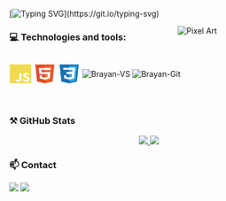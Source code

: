 [![Typing SVG](https://readme-typing-svg.herokuapp.com?font=Fira+Code&weight=700&pause=1000&color=883EDD&width=435&lines=Welcome+to+my+Github+profile!;Hi%2C+everyone!+I'm+Kaique+Brayan.)](https://git.io/typing-svg)

<img src="https://github.com/user-attachments/assets/3dd95ed7-9349-404f-8506-a3ad9a4cf5fb" alt="Pixel Art" align="right" width="200">

###  💻 Technologies and tools:

<div style="display: inline_block"><br>
  <img align="center" alt="Brayan-Js" height="35" width="40" src="https://raw.githubusercontent.com/devicons/devicon/master/icons/javascript/javascript-plain.svg">
  <img align="center" alt="Brayan-HTML" height="35" width="40" src="https://raw.githubusercontent.com/devicons/devicon/master/icons/html5/html5-original.svg">
  <img align="center" alt="Brayan-CSS" height="35" width="40" src="https://raw.githubusercontent.com/devicons/devicon/master/icons/css3/css3-original.svg">
  <img align="center" alt="Brayan-VS" height="35" width="40" src="https://cdn.jsdelivr.net/gh/devicons/devicon/icons/vscode/vscode-original.svg">
  <img align="center" alt="Brayan-Git" height="35" width="40" src="https://cdn.jsdelivr.net/gh/devicons/devicon/icons/git/git-original.svg">
</div><br><br>

### ⚒️ GitHub Stats
<div align="center" style="display: flex; justify-content: center;">
  <a href="https://github.com/LIMA-K-B-A">
    <img height="180px" src="https://github-readme-stats.vercel.app/api?username=LIMA-K-B-A&theme=midnight-purple&show_icons=true&hide_border=true&count_private=false"/>
    <img height="180px" src="https://github-readme-stats.vercel.app/api/top-langs/?username=LIMA-K-B-A&theme=midnight-purple&show_icons=true&hide_border=true&layout=compact"/>
  </a>
</div>
    
### 📫 Contact

<div> 
  <a href="https://www.linkedin.com/in/kaiquebrayan/" target="_blank"><img src="https://img.shields.io/badge/-LinkedIn-%230077B5?style=for-the-badge&logo=linkedin&logoColor=white" target="_blank"></a> 
  <a href="mailto:kaiquebrayan007@gmail.com"><img src="https://img.shields.io/badge/-Gmail-%23333?style=for-the-badge&logo=gmail&logoColor=white" target="_blank"></a>
</div>

